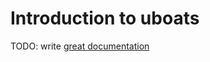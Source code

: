 # Introduction to uboats

TODO: write [great documentation](http://jacobian.org/writing/great-documentation/what-to-write/)
